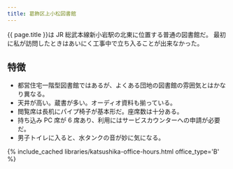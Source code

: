```yaml
---
title: 葛飾区上小松図書館
---
```


{{ page.title }}は JR 総武本線新小岩駅の北東に位置する普通の図書館だ。
最初に私が訪問したときはあいにく工事中で立ち入ることが出来なかった。

## 特徴

* 都営住宅一階型図書館ではあるが、よくある団地の図書館の雰囲気とはかなり異なる。
* 天井が高い。蔵書が多い。オーディオ資料も揃っている。
* 閲覧席は長机にパイプ椅子が基本形だ。座席数は十分ある。
* 持ち込み PC 席が 6 席あり、利用にはサービスカウンターへの申請が必要だ。
* 男子トイレに入ると、水タンクの音が妙に気になる。

{% include_cached libraries/katsushika-office-hours.html office_type='B' %}
